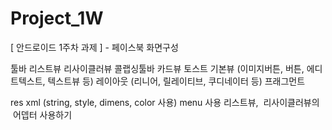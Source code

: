# Project_1W
[ 안드로이드 1주차 과제 ] - 페이스북 화면구성

툴바
리스트뷰
리사이클러뷰
콜랩싱툴바
카드뷰
토스트
기본뷰 (이미지버튼,  버튼, 에디트텍스트, 텍스트뷰 등)
레이아웃 (리니어,  릴레이티브, 쿠디네이터 등)
프래그먼트

res xml (string, style, dimens, color 사용)
menu 사용
리스트뷰,  리사이클러뷰의  어뎁터 사용하기

